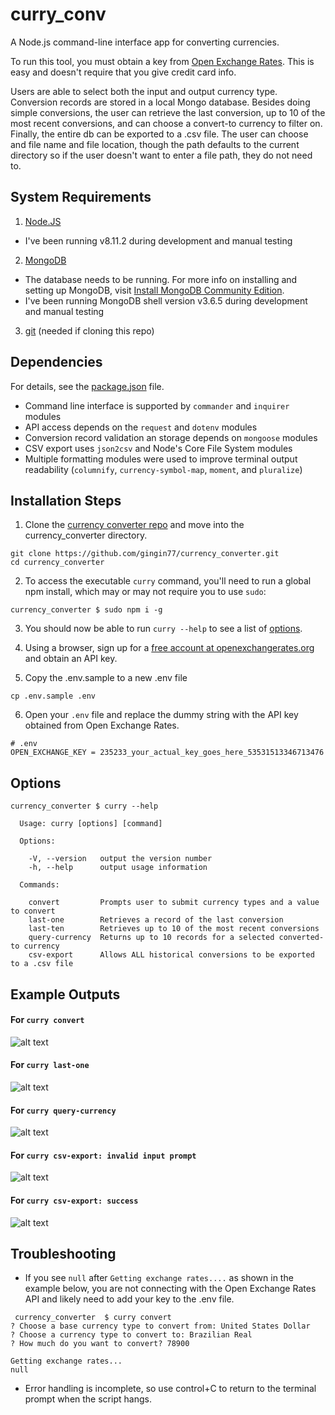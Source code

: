 # curry_conv

A  Node.js command-line interface app for converting currencies.

To run this tool, you must obtain a key from [Open Exchange Rates](https://openexchangerates.org/). This is easy and doesn't require that you give credit card info.

Users are able to select both the input and output currency type. Conversion records are stored in a local Mongo database. Besides doing simple conversions, the user can retrieve the last conversion, up to 10 of the most recent conversions, and can choose a convert-to currency to filter on. Finally, the entire db can be exported to a .csv file. The user can choose and file name and file location, though the path defaults to the current directory so if the user doesn't want to enter a file path, they do not need to.

## System Requirements
1. [Node.JS](https://nodejs.org/en/)
  - I've been running v8.11.2 during development and manual testing
2. [MongoDB](https://www.mongodb.com/)
  - The database needs to be running. For more info on installing and setting up MongoDB, visit [Install MongoDB Community Edition](https://docs.mongodb.com/manual/administration/install-community/).
  - I've been running MongoDB shell version v3.6.5 during development and manual testing
3. [git](https://git-scm.com/) (needed if cloning this repo)

## Dependencies
For details, see the [package.json](https://github.com/gingin77/currency_converter/blob/master/package.json) file.
- Command line interface is supported by `commander` and `inquirer` modules
- API access depends on the `request` and `dotenv` modules
- Conversion record validation an storage depends on `mongoose` modules
- CSV export uses `json2csv` and Node's Core File System modules
- Multiple formatting modules were used to improve terminal output readability (`columnify`, `currency-symbol-map`, `moment`, and `pluralize`)

## Installation Steps
1. Clone the [currency converter repo](https://github.com/gingin77/currency_converter) and move into the currency_converter directory.
```shell
git clone https://github.com/gingin77/currency_converter.git
cd currency_converter
```
2. To access the executable `curry` command, you'll need to run a global npm install, which may or may not require you to use `sudo`:
```shell
currency_converter $ sudo npm i -g
```
3. You should now be able to run `curry --help` to see a list of [options](#options).
4. Using a browser, sign up for a [free account at openexchangerates.org](https://openexchangerates.org/signup/free) and obtain an API key.

5. Copy the .env.sample to a new .env file
```shell
cp .env.sample .env
```
6. Open your `.env` file and replace the dummy string with the API key obtained from Open Exchange Rates.

```shell
# .env
OPEN_EXCHANGE_KEY = 235233_your_actual_key_goes_here_53531513346713476
```

## Options
```shell
currency_converter $ curry --help

  Usage: curry [options] [command]

  Options:

    -V, --version   output the version number
    -h, --help      output usage information

  Commands:

    convert         Prompts user to submit currency types and a value to convert
    last-one        Retrieves a record of the last conversion
    last-ten        Retrieves up to 10 of the most recent conversions
    query-currency  Returns up to 10 records for a selected converted-to currency
    csv-export      Allows ALL historical conversions to be exported to a .csv file
```
## Example Outputs
#### For `curry convert`
![alt text](https://github.com/gingin77/currency_converter/blob/master/example_outputs/curry_convert.png)

#### For `curry last-one`
![alt text](https://github.com/gingin77/currency_converter/blob/master/example_outputs/curry_last-one.png)

#### For `curry query-currency`
![alt text](https://github.com/gingin77/currency_converter/blob/master/example_outputs/curry_query-currency.png)

#### For `curry csv-export: invalid input prompt`
![alt text](https://github.com/gingin77/currency_converter/blob/master/example_outputs/curry_csv-export_input-prompt.png)

#### For `curry csv-export: success`
![alt text](https://github.com/gingin77/currency_converter/blob/master/example_outputs/curry_csv-export_done.png)

## Troubleshooting
- If you see `null` after `Getting exchange rates....` as shown in the example below, you are not connecting with the Open Exchange Rates API and likely need to add your key to the .env file.

```shell
 currency_converter  $ curry convert
? Choose a base currency type to convert from: United States Dollar
? Choose a currency type to convert to: Brazilian Real
? How much do you want to convert? 78900

Getting exchange rates...
null
```
- Error handling is incomplete, so use control+C to return to the terminal prompt when the script hangs.
